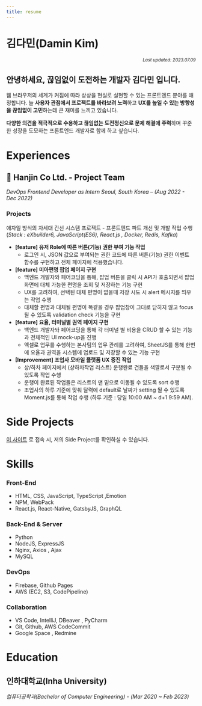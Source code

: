 ```yaml
---
title: resume
---
```

# 김다민(Damin Kim)

<div align="right"><sub><i>Last updated: 2023.07.09</i></sub></div>

## 안녕하세요, 끊임없이 도전하는 개발자 김다민 입니다.

웹 브라우저의 세계가 커짐에 따라 상상을 현실로 실현할 수 있는 프론트엔드 분야를 애정합니다. 늘 **사용자 관점에서 프로젝트를 바라보려 노력**하고 **UX를 높일 수 있는 방향성을 끊임없이 고민**하는데 큰 재미를 느끼고 있습니다.

**다양한 의견을 적극적으로 수용하고 끊임없는 도전정신으로 문제 해결에 주력**하며 꾸준한 성장을 도모하는 프론트엔드 개발자로 함께 하고 싶습니다.

# Experiences
## 🚚 Hanjin Co Ltd. - Project Team
*DevOps Frontend Developer as Intern Seoul, South Korea – (Aug 2022 - Dec 2022)* 

### Projects
애자일 방식의 차세대 간선 시스템 프로젝트 - 프론트엔드 파트 개선 및 개발 작업 수행 
(*Stack : eXbuilder6, JavaScript(ES6), React.js , Docker, Redis, Kafka*)

- **[feature] 유저 Role에 따른 버튼(기능) 권한 부여 기능 작업**
    - 로그인 시, JSON 값으로 부여되는 권한 코드에 따른 버튼(기능) 권한 이벤트 함수를 구현하고 전체 페이지에 적용했습니다.
- **[feature] 미아편명 팝업 페이지 구현**
    - 백엔드 개발자와 페어코딩을 통해, 팝업 버튼을 클릭 시 API가 호출되면서 팝업화면에 대체 가능한 편명을 조회 및 저장하는 기능 구현
    - UX를 고려하여, 선택된 대체 편명이 없을때 저장 시도 시 alert 메시지를 띄우는 작업 수행
    - 대체할 편명과 대체될 편명이 똑같을 경우 팝업창이 그대로 닫히지 않고 focus될 수 있도록 validation check 기능을 구현
- **[feature] 요율, 터미널별 권역 페이지 구현**
    - 백엔드 개발자돠 페어코딩을 통해 각 터미널 별 비용을 CRUD 할 수 있는 기능과 전체적인 UI mock-up을 진행
    - 엑셀로 업무를 수행하는 본사팀의 업무 관례를 고려하여, SheetJS를 통해 한번에 요율과 권역을 시스템에 업로드 및 저장할 수 있는 기능 구현
- **[Improvement] 조업사 모바일 플랫폼 UX 증진 작업**
    - 상/하차 페이지에서 (상하차작업 리스트) 운행완료 건들을 색깔로서 구분될 수 있도록 작업 수행
    - 운행이 완료된 작업들은 리스트의 맨 밑으로 이동될 수 있도록 sort 수행
    - 조업사의 하루 기준에 맞춰 달력에 default로 날짜가 setting 될 수 있도록 Moment.js를 통해 작업 수행 (하루 기준 : 당일 10:00 AM ~ d+1 9:59 AM).

# Side Projects
[이 사이트](https://url.kr/qlcrmf) 로 접속 시, 저의 Side Project를 확인하실 수 있습니다.

# Skills

### Front-End
- HTML, CSS, JavaScript, TypeScript ,Emotion
- NPM, WebPack
- React.js, React-Native, GatsbyJS, GraphQL

### Back-End & Server
- Python
- NodeJS, ExpressJS
- Nginx, Axios , Ajax
- MySQL

### DevOps
- Firebase, Github Pages
- AWS (EC2, S3, CodePipeline)

### Collaboration
- VS Code, IntelliJ, DBeaver , PyCharm
- Git, Github, AWS CodeCommit
- Google Space , Redmine

# Education
## **인하대학교(Inha University)** 
*컴퓨터공학과(Bachelor of Computer Engineering) - (Mar 2020 ~ Feb 2023)*